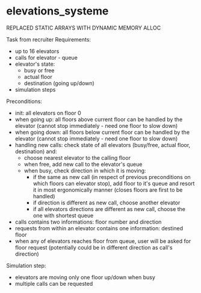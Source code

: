 # elevations_systeme
REPLACED STATIC ARRAYS WITH DYNAMIC MEMORY ALLOC

Task from recruiter
Requirements:
- up to 16 elevators
- calls for elevator - queue
- elevator's state:
	- busy or free
	- actual floor
	- destination (going up/down)
- simulation steps

Preconditions:
- init: all elevators on floor 0
- when going up: all floors above current floor can be handled by the elevator (cannot stop immediately - need one floor to slow down)
- when going down: all floors below current floor can be handled by the elevator (cannot stop immediately - need one floor to slow down)
- handling new calls: check state of all elevators (busy/free, actual floor, destination) and:
	- choose nearest elevator to the calling floor
	- when free, add new call to the elevator's queue
	- when busy, check direction in which it is moving:
		- if the same as new call (in respect of previous preconditions on which floors can elevator stop), add floor to it's queue and resort it in most ergonomically manner (closes floors are first to be handled)
		- if direction is different as new call, choose another elevator
		- if all elevators directions are different as new call, choose the one with shortest queue
- calls contains two informations: floor number and direction
- requests from within an elevator contains one information: destined floor
- when any of elevators reaches floor from queue, user will be asked for floor request (potentially could be in different direction as call's direction)

Simulation step:
- elevators are moving only one floor up/down when busy
- multiple calls can be requested
